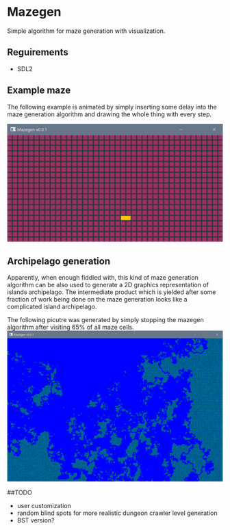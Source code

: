 # Mazegen
Simple algorithm for maze generation with visualization.

## Reguirements
- SDL2

## Example maze
The following example is animated by simply inserting some delay into the maze generation algorithm and drawing the whole thing with every step.

<img src="https://raw.githubusercontent.com/c3r/mazegen/master/anim.gif" width="797">

## Archipelago generation
Apparently, when enough fiddled with, this kind of maze generation algorithm can be also used to generate a 2D graphics representation of islands archipelago. The intermediate product which is yielded after some fraction of work being done on the maze generation looks like a complicated island archipelago.

The following picutre was generated by simply stopping the mazegen algorithm after visiting 65% of all maze cells.
<img src="https://raw.githubusercontent.com/c3r/mazegen/master/archi.PNG">

##TODO
- user customization
- random blind spots for more realistic dungeon crawler level generation
- BST version?

